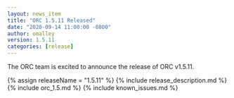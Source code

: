 ```yaml
---
layout: news_item
title: "ORC 1.5.11 Released"
date: "2020-09-14 11:00:00 -0800"
author: omalley
version: 1.5.11
categories: [release]
---
```


The ORC team is excited to announce the release of ORC v1.5.11.

{% assign releaseName = "1.5.11" %}
{% include release_description.md %}
{% include orc_1.5.md %}
{% include known_issues.md %}
